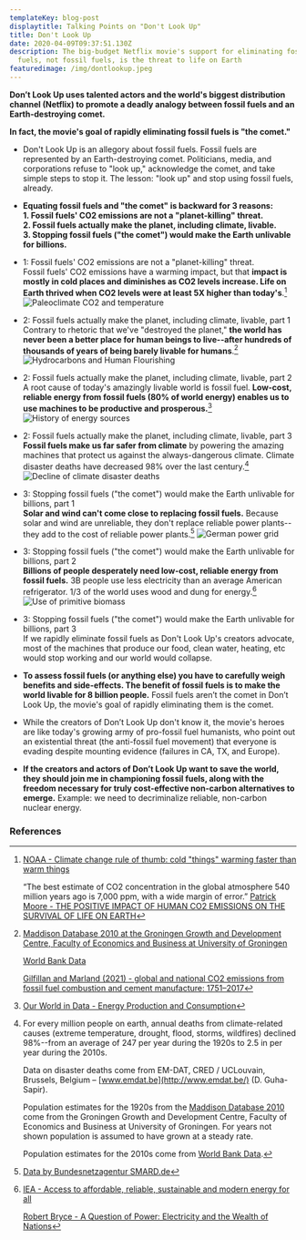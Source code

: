 ```yaml
---
templateKey: blog-post
displaytitle: Talking Points on "Don't Look Up"
title: Don't Look Up
date: 2020-04-09T09:37:51.130Z
description: The big-budget Netflix movie's support for eliminating fossil
  fuels, not fossil fuels, is the threat to life on Earth
featuredimage: /img/dontlookup.jpeg
---
```

**Don’t Look Up uses talented actors and the world's biggest distribution channel (Netflix) to promote a deadly analogy between fossil fuels and an Earth-destroying comet.**

**In fact, the movie's goal of rapidly eliminating fossil fuels is "the comet."**

- Don't Look Up is an allegory about fossil fuels. Fossil fuels are represented by an Earth-destroying comet.
Politicians, media, and corporations refuse to "look up," acknowledge the comet, and take simple steps to stop it.
The lesson: "look up" and stop using fossil fuels, already.

- **Equating fossil fuels and "the comet" is backward for 3 reasons:**\
    **1. Fossil fuels' CO2 emissions are not a "planet-killing" threat.**\
    **2. Fossil fuels actually make the planet, including climate, livable.**\
    **3. Stopping fossil fuels ("the comet") would make the Earth unlivable for billions.**

- 1: Fossil fuels' CO2 emissions are not a "planet-killing" threat.\
Fossil fuels' CO2 emissions have a warming impact, but that **impact is mostly in cold places and diminishes as CO2 levels increase. Life on Earth thrived when CO2 levels were at least 5X higher than today's**.[^1]
![Paleoclimate CO2 and temperature](/img/art-27-co2-and-temperature-used-to-be-much-much-higher-and-they-re-not-consistently-correlated.png)

- 2: Fossil fuels actually make the planet, including climate, livable, part 1\
Contrary to rhetoric that we've "destroyed the planet," **the world has never been a better place for human beings to live--after hundreds of thousands of years of being barely livable for humans**.[^2]
![Hydrocarbons and Human Flourishing](/img/art-07-the-hydrocarbons-and-human-flourishing-hockey-sticks.png)

- 2: Fossil fuels actually make the planet, including climate, livable, part 2\
A root cause of today's amazingly livable world is fossil fuel. **Low-cost, reliable energy from fossil fuels (80% of world energy) enables us to use machines to be productive and prosperous.**[^3]
![History of energy sources](/img/art-c-only-fossil-fuels-provide-low-cost-on-demand-versatile-global-scale-energy.png)

- 2: Fossil fuels actually make the planet, including climate, livable, part 3\
**Fossil fuels make us far safer from climate** by powering the amazing machines that protect us against the always-dangerous climate. Climate disaster deaths have decreased 98% over the last century.[^4]
![Decline of climate disaster deaths](/img/art-03-more-fossil-fuel-use-plummeting-climate-related-disaster-deaths.png)

- 3: Stopping fossil fuels ("the comet") would make the Earth unlivable for billions, part 1\
**Solar and wind can't come close to replacing fossil fuels.**
Because solar and wind are unreliable, they don't replace reliable power plants--they add to the cost of reliable power plants.[^5]
![German power grid](/img/art-15-no-matter-how-much-solar-and-wind-you-build-you-can-never-rely-on-them.png)

- 3: Stopping fossil fuels ("the comet") would make the Earth unlivable for billions, part 2\
**Billions of people desperately need low-cost, reliable energy from fossil fuels.** 3B people use less electricity than an average American refrigerator. 1/3 of the world uses wood and dung for energy.[^6]
![Use of primitive biomass](/img/art-b-33-of-the-world-uses-wood-and-dung.png)

- 3: Stopping fossil fuels ("the comet") would make the Earth unlivable for billions, part 3\
If we rapidly eliminate fossil fuels as Don't Look Up's creators advocate, most of the machines that produce our food, clean water, heating, etc would stop working and our world would collapse.

- **To assess fossil fuels (or anything else) you have to carefully weigh benefits and side-effects. The benefit of fossil fuels is to make the world livable for 8 billion people.** Fossil fuels aren’t the comet in Don’t Look Up, the movie's goal of rapidly eliminating them is the comet.

- While the creators of Don’t Look Up don't know it, the movie's heroes are like today's growing army of pro-fossil fuel humanists, who point out an existential threat (the anti-fossil fuel movement) that everyone is evading despite mounting evidence (failures in CA, TX, and Europe).

- **If the creators and actors of Don’t Look Up want to save the world, they should join me in championing fossil fuels, along with the freedom necessary for truly cost-effective non-carbon alternatives to emerge.** Example: we need to decriminalize reliable, non-carbon nuclear energy.


### References

[^1]:
    [NOAA - Climate change rule of thumb: cold "things" warming faster than warm things](https://www.climate.gov/news-features/blogs/beyond-data/climate-change-rule-thumb-cold-things-warming-faster-warm-things)

    “The best estimate of CO2 concentration in the global atmosphere 540 million years ago is 7,000 ppm, with a wide margin of error.”
    [Patrick Moore - THE POSITIVE IMPACT OF HUMAN CO2 EMISSIONS ON THE SURVIVAL OF LIFE ON EARTH](https://fcpp.org/wp-content/uploads/2016/06/Moore-Positive-Impact-of-Human-CO2-Emissions.pdf)

[^2]:
    [Maddison Database 2010 at the Groningen Growth and Development Centre, Faculty of Economics and Business at University of Groningen](https://www.rug.nl/ggdc/historicaldevelopment/maddison/)

    [World Bank Data](https://data.worldbank.org/)

    [Gilfillan and Marland (2021) - global and national CO2 emissions from fossil fuel combustion and cement manufacture: 1751–2017](https://doi.org/10.5194/essd-13-1667-2021)

[^3]: [Our World in Data - Energy Production and Consumption](https://ourworldindata.org/energy-production-consumption#how-much-energy-does-the-world-consume)

[^4]:
    For every million people on earth, annual deaths from climate-related causes (extreme temperature, drought, flood, storms, wildfires) declined 98%--from an average of 247 per year during the 1920s to 2.5 in per year during the 2010s.

    Data on disaster deaths come from EM-DAT, CRED / UCLouvain, Brussels, Belgium – [www.emdat.be](http://www.emdat.be/) (D. Guha-Sapir).

    Population estimates for the 1920s from the [Maddison Database 2010](https://www.rug.nl/ggdc/historicaldevelopment/maddison/releases/maddison-database-2010) come from the Groningen Growth and Development Centre, Faculty of Economics and Business at University of Groningen. For years not shown population is assumed to have grown at a steady rate.

    Population estimates for the 2010s come from [World Bank Data](https://data.worldbank.org/indicator/SP.POP.TOTL).   

[^5]: [Data by Bundesnetzagentur SMARD.de](https://www.smard.de/)

[^6]:
    [IEA - Access to affordable, reliable, sustainable and modern energy for all](https://www.iea.org/reports/sdg7-data-and-projections)

    [Robert Bryce - A Question of Power: Electricity and the Wealth of Nations](https://www.amazon.com/Question-Power-Electricity-Wealth-Nations/dp/1610397495/)